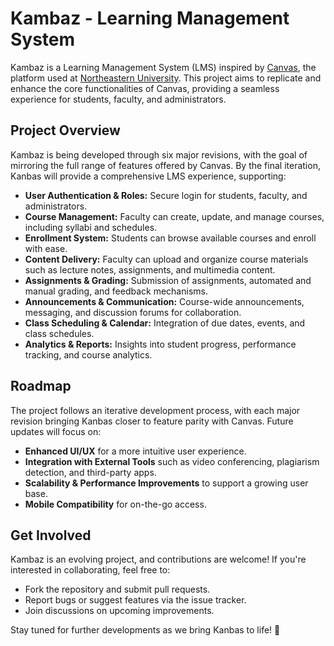 # Kambaz - Learning Management System

Kambaz is a Learning Management System (LMS) inspired by [Canvas](w), the platform used at [Northeastern University](w). This project aims to replicate and enhance the core functionalities of Canvas, providing a seamless experience for students, faculty, and administrators.

## Project Overview

Kambaz is being developed through six major revisions, with the goal of mirroring the full range of features offered by Canvas. By the final iteration, Kanbas will provide a comprehensive LMS experience, supporting:

- **User Authentication & Roles:** Secure login for students, faculty, and administrators.
- **Course Management:** Faculty can create, update, and manage courses, including syllabi and schedules.
- **Enrollment System:** Students can browse available courses and enroll with ease.
- **Content Delivery:** Faculty can upload and organize course materials such as lecture notes, assignments, and multimedia content.
- **Assignments & Grading:** Submission of assignments, automated and manual grading, and feedback mechanisms.
- **Announcements & Communication:** Course-wide announcements, messaging, and discussion forums for collaboration.
- **Class Scheduling & Calendar:** Integration of due dates, events, and class schedules.
- **Analytics & Reports:** Insights into student progress, performance tracking, and course analytics.

## Roadmap

The project follows an iterative development process, with each major revision bringing Kanbas closer to feature parity with Canvas. Future updates will focus on:

- **Enhanced UI/UX** for a more intuitive user experience.
- **Integration with External Tools** such as video conferencing, plagiarism detection, and third-party apps.
- **Scalability & Performance Improvements** to support a growing user base.
- **Mobile Compatibility** for on-the-go access.

## Get Involved

Kambaz is an evolving project, and contributions are welcome! If you're interested in collaborating, feel free to:

- Fork the repository and submit pull requests.
- Report bugs or suggest features via the issue tracker.
- Join discussions on upcoming improvements.

Stay tuned for further developments as we bring Kanbas to life! 🚀

